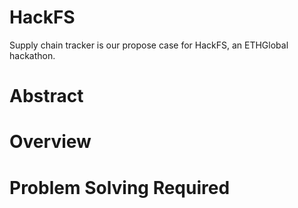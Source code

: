 # HackFS
Supply chain tracker is our propose case for HackFS, an ETHGlobal hackathon.

# Abstract


# Overview 



# Problem Solving Required
